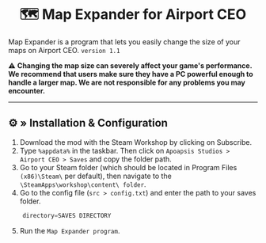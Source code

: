 <h1 align="center">
 🗺️ Map Expander for Airport CEO
</h1>

<!--# [OUTDATED - NO MORE UPDATE ]-->

Map Expander is a program that lets you easily change the size of your maps on Airport CEO. `version 1.1`

⚠️ <b>Changing the map size can severely affect your game's performance. We recommend that users make sure they have a PC powerful enough to handle a larger map. We are not responsible for any problems you may encounter.</b>

---

## ⚙ » Installation & Configuration

1. Download the mod with the Steam Workshop by clicking on Subscribe. 
2. Type `%appdata%` in the taskbar. Then click on `Apoapsis Studios > Airport CEO > Saves` and copy the folder path. 
3. Go to your Steam folder (which should be located in Program Files `(x86)\Steam\` per default), then navigate to the `\SteamApps\workshop\content\ folder`.
4. Go to the config file (`src > config.txt`) and enter the path to your saves folder.

```js
    directory=SAVES DIRECTORY
```

5. Run the `Map Expander program`.
